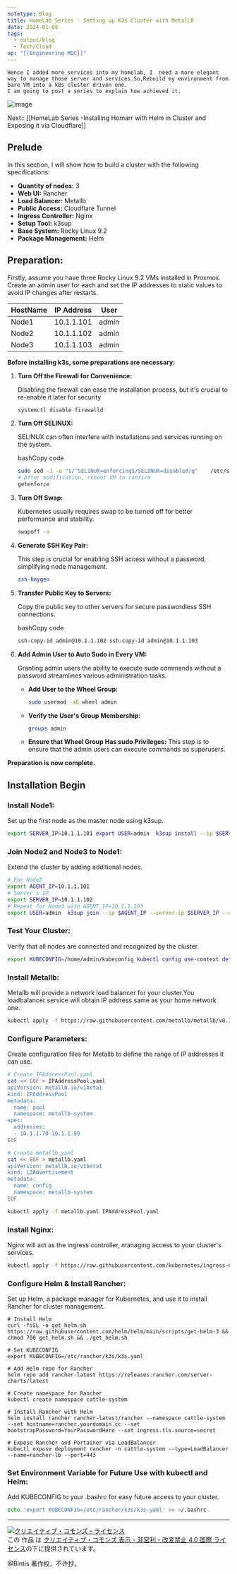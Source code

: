 ```yaml
---
notetype: Blog
title: HomeLab Series - Setting up K3s Cluster with MetalLB
date: 2024-01-08
tags:
  - output/blog
  - Tech/Cloud
up: "[[Engineering MOC]]"
---
```



	Hence I added more services into my homelab, I  need a more elegant way to manage those server and services.So,Rebuild my environment from bare VM into a k8s cluster driven one.
	I am going to post a series to explain how achieved it.

![image](https://github.com/bintis/xirin/assets/57840704/4583fe4f-bd8b-484f-a0f7-b259fefe7736)


Next:: [[HomeLab Series -Installing Homarr with Helm in  Cluster and Exposing it via Cloudflare]]

## **Prelude**

In this section, I will show how to build a cluster with the following specifications:

- **Quantity of nodes:** 3
- **Web UI:** Rancher
- **Load Balancer:** Metallb
- **Public Access:** Cloudflare Tunnel
- **Ingress Controller:** Nginx
- **Setup Tool:** k3sup
- **Base System:** Rocky Linux 9.2
- **Package Management:** Helm

## **Preparation:**

Firstly, assume you have three Rocky Linux 9.2 VMs installed in Proxmox. Create an admin user for each and set the IP addresses to static values to avoid IP changes after restarts.

|HostName|IP Address|User|
|---|---|---|
|Node1|10.1.1.101|admin|
|Node2|10.1.1.102|admin|
|Node3|10.1.1.103|admin|

**Before installing k3s, some preparations are necessary:**

1. **Turn Off the Firewall for Convenience:**
    
    Disabling the firewall can ease the installation process, but it's crucial to re-enable it later for security
    
    ```bash
    systemctl disable firewalld
    ```
    
    
2. **Turn Off SELINUX:**
    
    SELINUX can often interfere with installations and services running on the system.
    
    bashCopy code
    
    ```bash
    sudo sed -i -e "s/^SELINUX=enforcing$/SELINUX=disabled/g"    /etc/selinux/config  
    # After modification, reboot VM to confirm 
    getenforce
    ```
    
3. **Turn Off Swap:**
    
    Kubernetes usually requires swap to be turned off for better performance and stability.
    
    
    ```bash
    swapoff -a
    ```
    
4. **Generate SSH Key Pair:**
    
    This step is crucial for enabling SSH access without a password, simplifying node management.
    
    
    ```bash
    ssh-keygen
    ```
    
5. **Transfer Public Key to Servers:**
    
    Copy the public key to other servers for secure passwordless SSH connections.
    
    bashCopy code
    
    ```bash
    ssh-copy-id admin@10.1.1.102 ssh-copy-id admin@10.1.1.103
    ```
    
6. **Add Admin User to Auto Sudo in Every VM:**
    
    Granting admin users the ability to execute sudo commands without a password streamlines various administration tasks.
    
    - **Add User to the Wheel Group:**
        ```bash
        sudo usermod -aG wheel admin
        ```
        
    - **Verify the User's Group Membership:**
        
        ```bash
        groups admin
        ```
        
    - **Ensure that Wheel Group Has sudo Privileges:** This step is to ensure that the admin users can execute commands as superusers.

**Preparation is now complete.**

## **Installation Begin**

### **Install Node1:**

Set up the first node as the master node using k3sup.

```bash
export SERVER_IP=10.1.1.101 export USER=admin  k3sup install --ip $SERVER_IP --user $USER --no-extras --ssh-key /home/admin/.ssh/id_rsa
```

### **Join Node2 and Node3 to Node1:**

Extend the cluster by adding additional nodes.



```bash
# For Node2 
export AGENT_IP=10.1.1.101 
# Server's IP
export SERVER_IP=10.1.1.102  
# Repeat for Node3 with AGENT_IP=10.1.1.103
export USER=admin  k3sup join --ip $AGENT_IP --server-ip $SERVER_IP --user $USER --ssh-key /home/admin/.ssh/id_rsa  
```

### **Test Your Cluster:**

Verify that all nodes are connected and recognized by the cluster.

```bash
export KUBECONFIG=/home/admin/kubeconfig kubectl config use-context default kubectl get node -o wide
```

### **Install Metallb:**

Metallb will provide a network load balancer for your cluster.You loadbalancer service will obtain IP address same as your home network one.

```bash
kubectl apply -f https://raw.githubusercontent.com/metallb/metallb/v0.13.12/config/manifests/metallb-native.yaml
```

### **Configure Parameters:**

Create configuration files for Metallb to define the range of IP addresses it can use.



```bash
# Create IPAddressPool.yaml
cat << EOF > IPAddressPool.yaml
apiVersion: metallb.io/v1beta1
kind: IPAddressPool
metadata:
  name: pool
  namespace: metallb-system
spec:
  addresses:
  - 10.1.1.70-10.1.1.99
EOF

# Create metallb.yaml
cat << EOF > metallb.yaml
apiVersion: metallb.io/v1beta1
kind: L2Advertisement
metadata:
  name: config
  namespace: metallb-system
EOF

kubectl apply -f metallb.yaml IPAddressPool.yaml

```

### **Install Nginx:**

Nginx will act as the ingress controller, managing access to your cluster's services.

```bash
kubectl apply -f https://raw.githubusercontent.com/kubernetes/ingress-nginx/controller-v1.7.1/deploy/static/provider/baremetal/deploy.yaml
```

### **Configure Helm & Install Rancher:**

Set up Helm, a package manager for Kubernetes, and use it to install Rancher for cluster management.


```
# Install Helm
curl -fsSL -o get_helm.sh https://raw.githubusercontent.com/helm/helm/main/scripts/get-helm-3 && chmod 700 get_helm.sh && ./get_helm.sh

# Set KUBECONFIG
export KUBECONFIG=/etc/rancher/k3s/k3s.yaml

# Add Helm repo for Rancher
helm repo add rancher-latest https://releases.rancher.com/server-charts/latest

# Create namespace for Rancher
kubectl create namespace cattle-system

# Install Rancher with Helm
helm install rancher rancher-latest/rancher --namespace cattle-system --set hostname=rancher.yourdomain.cc --set bootstrapPassword=YourPasswordHere --set ingress.tls.source=secret 

# Expose Rancher and Portainer via LoadBalancer
kubectl expose deployment rancher -n cattle-system --type=LoadBalancer --name=rancher-lb --port=443

```

### **Set Environment Variable for Future Use with kubectl and Helm:**

Add KUBECONFIG to your .bashrc for easy future access to your cluster.
```bash
echo 'export KUBECONFIG=/etc/rancher/k3s/k3s.yaml' >> ~/.bashrc
```

***

<a rel="license" href="http://creativecommons.org/licenses/by-nc-nd/4.0/"><img alt="クリエイティブ・コモンズ・ライセンス" style="border-width:0" src="https://i.creativecommons.org/l/by-nc-nd/4.0/88x31.png" /></a><br />この 作品 は <a rel="license" href="http://creativecommons.org/licenses/by-nc-nd/4.0/">クリエイティブ・コモンズ 表示 - 非営利 - 改変禁止 4.0 国際 ライセンス</a>の下に提供されています。

@Bintis 著作权，不许抄。
